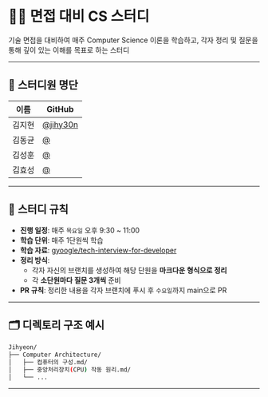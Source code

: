 # 👨‍🏫 면접 대비 CS 스터디

기술 면접을 대비하여 매주 Computer Science 이론을 학습하고, 각자 정리 및 질문을 통해 깊이 있는 이해를 목표로 하는 스터디

---

## 👥 스터디원 명단

| 이름     | GitHub                            |
|----------|------------------------------------|
| 김지현   | [@jihy30n](https://github.com/jihy30n) |
| 김동균   | [@](https://github.com/) |
| 김성훈   | [@](https://github.com/) |
| 김효성   | [@](https://github.com/) |

--- 

## 🌱 스터디 규칙

- **진행 일정**: 매주 `목요일` 오후 9:30 ~ 11:00
- **학습 단위**: 매주 1단원씩 학습
- **학습 자료**: [gyoogle/tech-interview-for-developer](https://github.com/gyoogle/tech-interview-for-developer)
- **정리 방식**:
  - 각자 자신의 브랜치를 생성하여 해당 단원을 **마크다운 형식으로 정리**
  - 각 **소단원마다 질문 3개씩** 준비
- **PR 규칙**: 정리한 내용을 각자 브랜치에 푸시 후 `수요일`까지 main으로 PR

---

## 🗂️ 디렉토리 구조 예시

```bash
Jihyeon/
├── Computer Architecture/
│   ├── 컴퓨터의 구성.md/
│   ├── 중앙처리장치(CPU) 작동 원리.md/
│   └── ...
```

---

